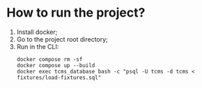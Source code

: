 # How to run the project?

1. Install docker;
2. Go to the project root directory;
3. Run in the CLI:
    ```shell
    docker compose rm -sf
    docker compose up --build
    docker exec tcms_database bash -c "psql -U tcms -d tcms < fixtures/load-fixtures.sql"
    ```
